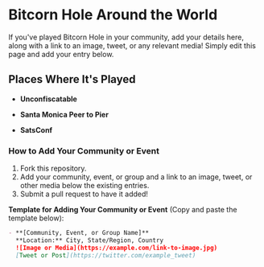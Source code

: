 # Bitcorn Hole Around the World

If you've played Bitcorn Hole in your community, add your details here, along with a link to an image, tweet, or any relevant media! Simply edit this page and add your entry below.

## Places Where It's Played

- **Unconfiscatable**  

- **Santa Monica Peer to Pier**  

- **SatsConf**  

### How to Add Your Community or Event

1. Fork this repository.
2. Add your community, event, or group and a link to an image, tweet, or other media below the existing entries.
3. Submit a pull request to have it added!

**Template for Adding Your Community or Event** (Copy and paste the template below):

```markdown
- **[Community, Event, or Group Name]**
  **Location:** City, State/Region, Country
  ![Image or Media](https://example.com/link-to-image.jpg)  
  [Tweet or Post](https://twitter.com/example_tweet)
